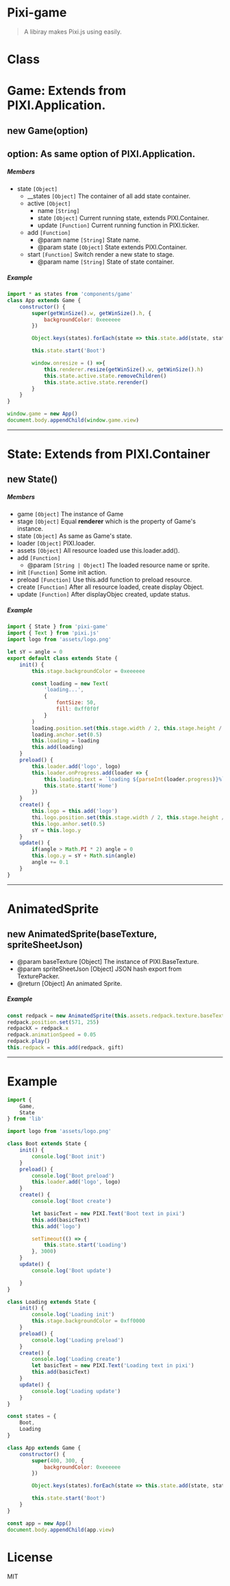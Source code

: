 # Pixi-game
> A libiray makes Pixi.js using easily.

# Class

# Game: Extends from PIXI.Application.
## new Game(option)
## option: As same option of PIXI.Application.
##### *Members*
- state `[Object]`
    - __states `[Object]` The container of all add state container.
    - active `[Object]`
        - name `[String]`
        - state `[Object]` Current running state, extends PIXI.Container.
        - update `[Function]` Current running function in PIXI.ticker.
    - add `[Function]`
        - @param name `[String]` State name.
        - @param state `[Object]` State extends PIXI.Container.
    - start `[Function]` Switch render a new state to stage.
        - @param name `[String]` State of state container.
##### Example
```js
import * as states from 'components/game'
class App extends Game {
    constructor() {
        super(getWinSize().w, getWinSize().h, {
            backgroundColor: 0xeeeeee
        })

        Object.keys(states).forEach(state => this.state.add(state, states[state]))

        this.state.start('Boot')

        window.onresize = () =>{
            this.renderer.resize(getWinSize().w, getWinSize().h)
            this.state.active.state.removeChildren()
            this.state.active.state.rerender()
        }
    }
}

window.game = new App()
document.body.appendChild(window.game.view)
```
---
# State: Extends from PIXI.Container
## new State()
##### *Members*      
- game `[Object]` The instance of Game
- stage `[Object]` Equal **renderer** which is the property of Game's instance.
- state `[Object]` As same as Game's state.
- loader `[Object]` PIXI.loader.
- assets `[Object]` All resource loaded use this.loader.add().
- add `[Function]`
    - @param `[String | Object]` The loaded resource name or sprite.
- init `[Function]` Some init action.
- preload `[Function]` Use this.add function to preload resource.
- create `[Function]` After all resource loaded, create display Object.
- update `[Function]` After displayObjec created, update status.

##### Example
```js
import { State } from 'pixi-game'
import { Text } from 'pixi.js'
import logo from 'assets/logo.png'

let sY = angle = 0
export default class extends State {
    init() {
        this.stage.backgroundColor = 0xeeeeee

        const loading = new Text(
            'loading...',
            {
                fontSize: 50,
                fill: 0xff0f0f
            }
        )
        loading.position.set(this.stage.width / 2, this.stage.height / 2)
        loading.anchor.set(0.5)
        this.loading = loading
        this.add(loading)
    }
    preload() {
        this.loader.add('logo', logo)
        this.loader.onProgress.add(loader => {
            this.loading.text = `loading ${parseInt(loader.progress)}%`
            this.state.start('Home')
        })
    }
    create() {
        this.logo = this.add('logo')
        thi.logo.position.set(this.stage.width / 2, this.stage.height / 4)
        this.logo.anhor.set(0.5)
        sY = this.logo.y
    }
    update() {
        if(angle > Math.PI * 2) angle = 0
        this.logo.y = sY + Math.sin(angle)
        angle += 0.1
    }
}
```

---
# AnimatedSprite
## new AnimatedSprite(baseTexture, spriteSheetJson)
- @param baseTexture [Object] The instance of PIXI.BaseTexture.
- @param spriteSheetJson [Object] JSON hash export from  TexturePacker.
- @return [Object] An animated Sprite.

##### Example 
```js
const redpack = new AnimatedSprite(this.assets.redpack.texture.baseTexture, redpackJson)
redpack.position.set(571, 255)
redpackX = redpack.x
redpack.animationSpeed = 0.05
redpack.play()
this.redpack = this.add(redpack, gift)
```

---
# Example
```js
import {
    Game,
    State
} from 'lib'

import logo from 'assets/logo.png'

class Boot extends State {
    init() {
        console.log('Boot init')
    }
    preload() {
        console.log('Boot preload')
        this.loader.add('logo', logo)
    }
    create() {
        console.log('Boot create')

        let basicText = new PIXI.Text('Boot text in pixi')
        this.add(basicText)
        this.add('logo')

        setTimeout(() => {
            this.state.start('Loading')
        }, 3000)
    }
    update() {
        console.log('Boot update')

    }
}

class Loading extends State {
    init() {
        console.log('Loading init')
        this.stage.backgroundColor = 0xff0000
    }
    preload() {
        console.log('Loading preload')
    }
    create() {
        console.log('Loading create')
        let basicText = new PIXI.Text('Loading text in pixi')
        this.add(basicText)
    }
    update() {
        console.log('Loading update')
    }
}

const states = {
    Boot,
    Loading
}

class App extends Game {
    constructor() {
        super(400, 300, {
            backgroundColor: 0xeeeeee
        })

        Object.keys(states).forEach(state => this.state.add(state, states[state]))

        this.state.start('Boot')
    }
}

const app = new App()
document.body.appendChild(app.view)
```

# License
 MIT